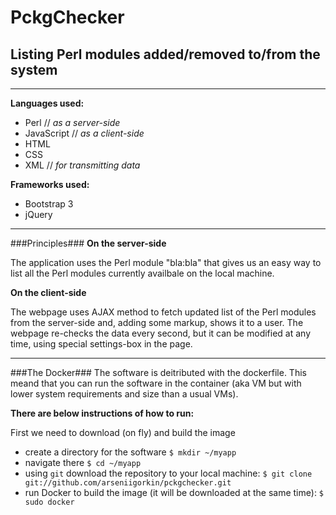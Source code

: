 # PckgChecker #
## Listing Perl modules added/removed to/from the system ##
----
__Languages used:__
* Perl // _as a server-side_
* JavaScript // _as a client-side_
* HTML
* CSS
* XML // _for transmitting data_

__Frameworks used:__
* Bootstrap 3
* jQuery

----
###Principles###
__On the server-side__

The application uses the Perl module "bla:bla" that gives us an easy way to list all the Perl modules currently availbale on the local machine.

__On the client-side__

The webpage uses AJAX method to fetch updated list of the Perl modules from the server-side and, adding some markup, shows it to a user. The webpage re-checks the data every second, but it can be modified at any time, using special settings-box in the page.

----

###The Docker###
The software is deitributed with the dockerfile. This meand that you can run the software in the container (aka VM but with lower system requirements and size than a usual VMs).

__There are below instructions of how to run:__

First we need to download (on fly) and build the image
* create a directory for the software `$ mkdir ~/myapp`
* navigate there `$ cd ~/myapp`
* using `git` download the repository to your local machine: `$ git clone git://github.com/arseniigorkin/pckgchecker.git`
* run Docker to build the image (it will be downloaded at the same time): `$ sudo docker `
